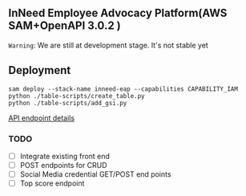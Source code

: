 ## InNeed Employee Advocacy Platform(AWS SAM+OpenAPI 3.0.2 )


`Warning`: We are still at development stage. It's not stable yet

## Deployment

```
sam deploy --stack-name inneed-eap --capabilities CAPABILITY_IAM
python ./table-scripts/create_table.py
python ./table-scripts/add_gsi.py
```
[API endpoint details](./eap-openapi.yml)
### TODO

- [ ] Integrate existing front end 
- [ ] POST endpoints for CRUD
- [ ] Social Media credential GET/POST end points
- [ ] Top score endpoint